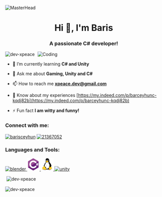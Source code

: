 ![MasterHead](https://r.resimlink.com/ZXP1NTnD.jpg?v=071d2645118c6ecc9d22ad50ca24ef16)
<h1 align="center">Hi 👋, I'm Baris</h1>
<h3 align="center">A passionate C# developer!</h3>
<img align="right" alt="Coding" width="400" src="https://media3.giphy.com/media/MeJgB3yMMwIaHmKD4z/giphy.gif?cid=ecf05e470xedtzcktoitfeyckdrnumpxdssyehlwt1zsmcjn&rid=giphy.gif&ct=g">

<p align="left"> <img src="https://komarev.com/ghpvc/?username=dev-xpeace&label=Profile%20views&color=0e75b6&style=flat" alt="dev-xpeace" /> </p>

- 🌱 I’m currently learning **C# and Unity**

- 💬 Ask me about **Gaming, Unity and C#**

- 📫 How to reach me **xpeace.dev@gmail.com**

- 📄 Know about my experiences [https://my.indeed.com/p/barceyhunc-kqdj82b](https://my.indeed.com/p/barceyhunc-kqdj82b)

- ⚡ Fun fact **I am witty and funny!**

<h3 align="left">Connect with me:</h3>
<p align="left">
<a href="https://linkedin.com/in/barisceyhun" target="blank"><img align="center" src="https://raw.githubusercontent.com/rahuldkjain/github-profile-readme-generator/master/src/images/icons/Social/linked-in-alt.svg" alt="barisceyhun" height="30" width="40" /></a>
<a href="https://stackoverflow.com/users/21367052" target="blank"><img align="center" src="https://raw.githubusercontent.com/rahuldkjain/github-profile-readme-generator/master/src/images/icons/Social/stack-overflow.svg" alt="21367052" height="30" width="40" /></a>
</p>

<h3 align="left">Languages and Tools:</h3>
<p align="left"> <a href="https://www.blender.org/" target="_blank" rel="noreferrer"> <img src="https://download.blender.org/branding/community/blender_community_badge_white.svg" alt="blender" width="40" height="40"/> </a> <a href="https://www.w3schools.com/cs/" target="_blank" rel="noreferrer"> <img src="https://raw.githubusercontent.com/devicons/devicon/master/icons/csharp/csharp-original.svg" alt="csharp" width="40" height="40"/> </a> <a href="https://www.linux.org/" target="_blank" rel="noreferrer"> <img src="https://raw.githubusercontent.com/devicons/devicon/master/icons/linux/linux-original.svg" alt="linux" width="40" height="40"/> </a> <a href="https://unity.com/" target="_blank" rel="noreferrer"> <img src="https://www.vectorlogo.zone/logos/unity3d/unity3d-icon.svg" alt="unity" width="40" height="40"/> </a> </p>

<p>&nbsp;<img align="center" src="https://github-readme-stats.vercel.app/api?username=dev-xpeace&show_icons=true&locale=en" alt="dev-xpeace" /></p>

<p><img align="center" src="https://github-readme-streak-stats.herokuapp.com/?user=dev-xpeace&" alt="dev-xpeace" /></p>
